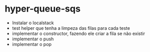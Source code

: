 # hyper-queue-sqs

- Instalar o localstack
- test helper que tenha a limpeza das filas para cada teste
- implementar o constructor, fazendo ele criar a fila se não existir
- implementar o push
- implementar o pop

